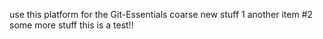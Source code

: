 use this platform for the Git-Essentials coarse
new stuff 1
another item #2
some more stuff 
this is a test!!

